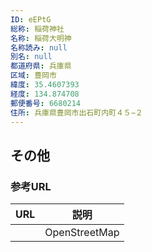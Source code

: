 ```yaml
---
ID: eEPtG
総称: 稲荷神社
名称: 稲荷大明神
名称読み: null
別名: null
都道府県: 兵庫県
区域: 豊岡市
緯度: 35.4607393
経度: 134.874708
郵便番号: 6680214
住所: 兵庫県豊岡市出石町内町４５−２
---
```


## その他

### 参考URL

| URL | 説明          |
| --- | ------------- |
|     | OpenStreetMap |
